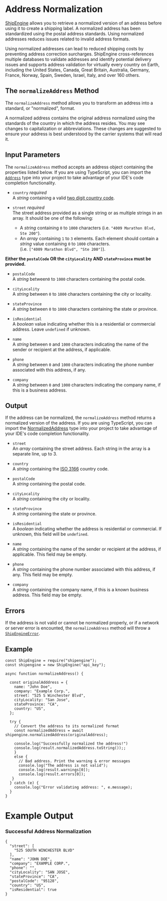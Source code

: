 Address Normalization
================================
[ShipEngine](www.shipengine.com) allows you to retrieve a normalized version of an address before using it to create a
shipping label. A normalized address has been standardized using the postal address standards. Using normalized addresses reduces issues related to invalid address formats.

Using normalized addresses can lead to reduced shipping costs by preventing address correction
surcharges. ShipEngine cross-references multiple databases to validate addresses and identify potential delivery issues
and supports address validation for virtually every country on Earth, including the United States, Canada,
Great Britain, Australia, Germany, France, Norway, Spain, Sweden, Israel, Italy, and over 160 others.

The `normalizeAddress` Method
------------------------------------------
The `normalizeAddress` method allows you to transform an address into a standard, or "normalized", format.

A normalized address contains the original address
normalized using the standards of the country in which the address resides. You may see changes to capitalization or abbreviations.
These changes are suggested
to ensure your address is best understood by the carrier systems that will read it.

Input Parameters
-----------------------------------

The `normalizeAddress` method accepts an address object containing the properties listed below.
If you are using TypeScript, you can import the [`Address`](https://github.com/ShipEngine/shipengine-js/blob/dc2a6cd5dba7f3e62f35b9d2224270bb94700897/src/address/public-types.ts#L6-L54)
type into your project to take advantage of your
IDE's code completion functionality.


* `country` *required* <br>
  A *string* containing a valid [two digit country code](https://en.wikipedia.org/wiki/List_of_ISO_3166_country_codes).

* `street` *required* <br>
  The street address provided as a single string or as multiple strings in an array. It should be one of the following:<br>

    * A *string* containing `0` to `1000` characters (i.e. `"4009 Marathon Blvd, Ste 200"`). <br>
    * An *array* containing `1` to `3` elements. Each element
      should contain a *string* value containing `0` to `1000` characters. <br>
      (i.e. `["4009 Marathon Blvd", "Ste 200"]`).

**Either the `postalCode` OR the `cityLocality` AND `stateProvince` must be provided.**

* `postalCode`  <br>
  A *string* between`0` to `1000` characters containing the postal code. <br>


* `cityLocality`  <br>
  A *string* between `0` to `1000` characters containing the city or locality.<br>


* `stateProvince`  <br>
  A *string* between `0` to `1000` characters containing the state or province.<br>


* `isResidential` <br>
  A *boolean* value indicating whether this is a residential or commercial address. Leave `undefined` if unknown. <br>


* `name` <br>
  A *string* between `0` and `1000` characters indicating the name of the sender or recipient at the address, if applicable.


* `phone` <br>
  A *string* between `0` and `1000` characters indicating the phone number associated with this address, if any.


* `company` <br>
  A *string* between `0` and `1000` characters indicating the company name, if this is a business address.


Output
---------------------------
If the address can be normalized, the `normalizeAddress` method returns a normalized version of the address. If you are using TypeScript, you can import the [NormalizedAddress]("./../src/address/public-types.ts") type into your project to take advantage of your IDE's code completion functionality.

* `street` <br>
  An *array* containing the street address. Each string in the array is a separate line, up to 3.<br>

* `country` <br>
  A *string* containing the [ISO 3166](https://en.wikipedia.org/wiki/List_of_ISO_3166_country_codes) country code.

* `postalCode`  <br>
  A *string* containing the postal code.

* `cityLocality`  <br>
  A *string* containing the city or locality.

* `stateProvince`  <br>
  A *string* containing the state or province.

* `isResidential` <br>
  A *boolean* indicating whether the address is residential or commercial.
  If unknown, this field will be `undefined`.

* `name` <br>
  A *string* containing the name of the sender or recipient at the address, if applicable.
  This field may be empty.

* `phone` <br>
  A *string* containing the phone number associated with this address, if any.
  This field may be empty.

* `company` <br>
  A *string* containing the company name, if this is a known business address.
  This field may be empty.


Errors
-----------------------
If the address is not valid or cannot be normalized properly, or if a network or server error is encounted, the `normalizeAddress` method will throw a [`ShipEngineError`](https://github.com/ShipEngine/shipengine-js/blob/dc2a6cd5dba7f3e62f35b9d2224270bb94700897/src/errors/shipengine-error.ts#L7-L44).


Example
-----------------------
```
const ShipEngine = require("shipengine");
const shipengine = new ShipEngine("api_key");

async function normalizeAddress() {

  const originalAdddress = {
    name: "John Doe",
    company: "Example Corp.",
    street: "525 S Winchester Blvd",
    cityLocality: "San Jose",
    stateProvince: "CA",
    country: "US",
  };
  
  try {
    // Convert the address to its normalized format
    const normalizedAddress = await shipengine.normalizedAddress(originalAddress);
    
    console.log("Successfully normalized the address!")
    console.log(result.normalizedAddress.toString());;
    }
    else {
      // Bad address. Print the warning & error messages
      console.log("The address is not valid");
      console.log(result.warnings[0]);
      console.log(result.errors[0]);
   } 
  } catch (e) {
    console.log("Error validating address: ", e.message);
  }
}

```                               

Example Output
===========================

### Successful Address Normalization
```
{
  "street": [
    "525 SOUTH WINCHESTER BLVD"
  ],
  "name": "JOHN DOE",
  "company": "EXAMPLE CORP.",
  "phone": "",
  "cityLocality": "SAN JOSE",
  "stateProvince": "CA",
  "postalCode": "95128",
  "country": "US",
  "isResidential": true
}
```